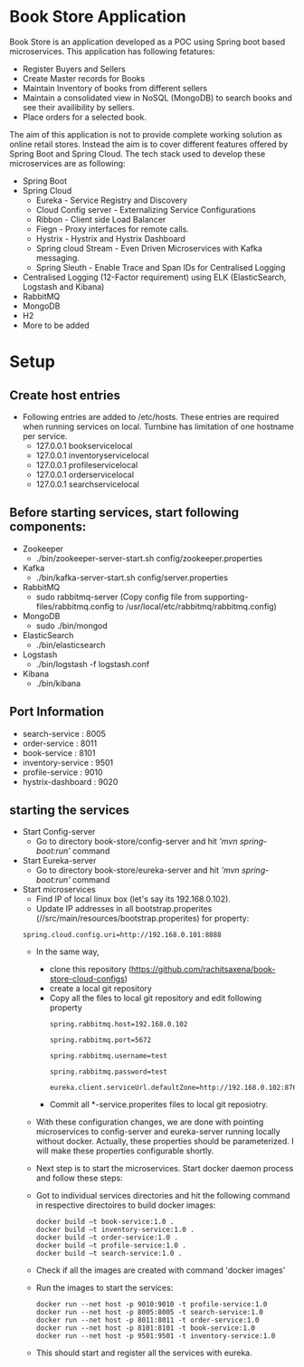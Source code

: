 # Book Store Application 

Book Store is an application developed as a POC using Spring boot based microservices. This application has following fetatures:

- Register Buyers and Sellers
- Create Master records for Books
- Maintain Inventory of books from different sellers
- Maintain a consolidated view in NoSQL (MongoDB) to search books and see their availibility by sellers.
- Place orders for a selected book.


The aim of this application is not to provide complete working solution as online retail stores. Instead the aim is to cover different features offered by Spring Boot and Spring Cloud. The tech stack used to develop these microservices are as following:

- Spring Boot
- Spring Cloud 
  - Eureka - Service Registry and Discovery
  - Cloud Config server - Externalizing Service Configurations
  - Ribbon - Client side Load Balancer
  - Fiegn - Proxy interfaces for remote calls.
  - Hystrix - Hystrix and Hystrix Dashboard
  - Spring cloud Stream - Even Driven Microservices with Kafka messaging.
  - Spring Sleuth - Enable Trace and Span IDs for Centralised Logging
- Centralised Logging (12-Factor requirement) using ELK (ElasticSearch, Logstash and Kibana)
- RabbitMQ
- MongoDB 
- H2
- More to be added 

# Setup
## Create host entries
- Following entries are added to /etc/hosts. These entries are required when running services on local. Turnbine has limitation of one hostname per service.
  - 127.0.0.1       bookservicelocal
  - 127.0.0.1       inventoryservicelocal
  - 127.0.0.1       profileservicelocal
  - 127.0.0.1       orderservicelocal
  - 127.0.0.1       searchservicelocal

## Before starting services, start following components:
- Zookeeper
  - ./bin/zookeeper-server-start.sh config/zookeeper.properties
- Kafka
  - ./bin/kafka-server-start.sh config/server.properties
- RabbitMQ
  - sudo rabbitmq-server (Copy config file from supporting-files/rabbitmq.config to /usr/local/etc/rabbitmq/rabbitmq.config)
- MongoDB
  - sudo ./bin/mongod
- ElasticSearch
  - ./bin/elasticsearch
- Logstash
  - ./bin/logstash -f logstash.conf
- Kibana
  - ./bin/kibana

## Port Information
- search-service : 8005
- order-service : 8011
- book-service : 8101
- inventory-service : 9501
- profile-service : 9010
- hystrix-dashboard : 9020

## starting the services
- Start Config-server
  - Go to directory book-store/config-server and hit <i>'mvn spring-boot:run'</i> command
- Start Eureka-server
  - Go to directory book-store/eureka-server and hit <i>'mvn spring-boot:run'</i> command
- Start microservices
  - Find IP of local linux box (let's say its 192.168.0.102).
  - Update IP addresses in all bootstrap.properites (<xxx-service>/<xxx-service-jar>/src/main/resources/bootstrap.properites) for property: 
  ```
  spring.cloud.config.uri=http://192.168.0.101:8888
  ```
  - In the same way,
    - clone this repository (https://github.com/rachitsaxena/book-store-cloud-configs) 
    - create a local git repository
    - Copy all the files to local git repository and edit following property 
      ```
      spring.rabbitmq.host=192.168.0.102
      
      spring.rabbitmq.port=5672
      
      spring.rabbitmq.username=test
      
      spring.rabbitmq.password=test
      
      eureka.client.serviceUrl.defaultZone=http://192.168.0.102:8761/eureka
      ```
    - Commit all *-service.properites files to local git reposiotry.
  - With these configuration changes, we are done with pointing microservices to config-server and eureka-server running locally without docker. Actually, these properties should be parameterized. I will make these properties configurable shortly.
  - Next step is to start the microservices. Start docker daemon process and follow these steps:
  - Got to individual services directories and hit the following command in respective directoires to build docker images:
    ```
    docker build –t book-service:1.0 .
    docker build –t inventory-service:1.0 .
    docker build –t order-service:1.0 .
    docker build –t profile-service:1.0 .
    docker build –t search-service:1.0 .
    ```  

  - Check if all the images are created with command 'docker images’
  - Run the images to start the services:
    ```
    docker run --net host -p 9010:9010 -t profile-service:1.0
    docker run --net host -p 8005:8005 -t search-service:1.0
    docker run --net host -p 8011:8011 -t order-service:1.0
    docker run --net host -p 8101:8101 -t book-service:1.0
    docker run --net host -p 9501:9501 -t inventory-service:1.0
    ```
  - This should start and register all the services with eureka.
